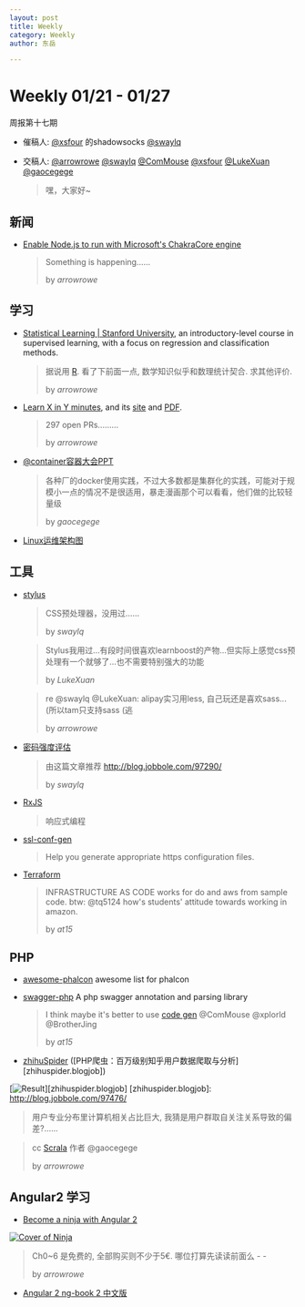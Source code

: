 ```yaml
---
layout: post
title: Weekly
category: Weekly
author: 东岳

---
```


# Weekly 01/21 - 01/27
周报第十七期
- 催稿人:
  [@xsfour](https://github.com/xsfour) 的shadowsocks [@swaylq](https://github.com/swaylq)
- 交稿人:
  [@arrowrowe](https://github.com/arrowrowe) [@swaylq](https://github.com/swaylq) [@ComMouse](https://github.com/ComMouse) [@xsfour](https://github.com/xsfour)
  [@LukeXuan](https://github.com/LukeXuan) [@gaocegege](https://github.com/gaocegege)
 
    > 嘿，大家好~

## 新闻

- [Enable Node.js to run with Microsoft's ChakraCore engine](https://github.com/nodejs/node/pull/4765)

    > Something is happening......
    >
    > by *arrowrowe*

## 学习
- [Statistical Learning | Stanford University](https://lagunita.stanford.edu/courses/HumanitiesSciences/StatLearning/Winter2016/about), an introductory-level course in supervised learning, with a focus on regression and classification methods.

    > 据说用 [R](https://www.r-project.org/). 看了下前面一点, 数学知识似乎和数理统计契合. 求其他评价.
    >
    > by *arrowrowe*

- [Learn X in Y minutes](https://github.com/adambard/learnxinyminutes-docs), and its [site](https://learnxinyminutes.com/) and [PDF](https://github.com/aviaryan/learnxinyminutes-pdf).

    > 297 open PRs.........
    >
    > by *arrowrowe*

- [@container容器大会PPT](http://pan.baidu.com/s/1i4nN2Qh)

    > 各种厂的docker使用实践，不过大多数都是集群化的实践，可能对于规模小一点的情况不是很适用，暴走漫画那个可以看看，他们做的比较轻量级
    >
    > by *gaocegege*

- [Linux运维架构图](http://blog.jobbole.com/97616/)

## 工具

- [stylus](https://github.com/stylus/stylus)

    > CSS预处理器，没用过……
    >
    > by *swaylq*

    > Stylus我用过…有段时间很喜欢learnboost的产物…但实际上感觉css预处理有一个就够了…也不需要特别强大的功能
    >
    > by *LukeXuan*

    > re @swaylq @LukeXuan: alipay实习用less, 自己玩还是喜欢sass... (所以tam只支持sass (逃
    >
    > by *arrowrowe*

- [密码强度评估](https://github.com/dropbox/zxcvbn)

    > 由这篇文章推荐 http://blog.jobbole.com/97290/
    > 
    > by *swaylq*

- [RxJS](https://github.com/Reactive-Extensions/RxJS) 

    > 响应式编程

- [ssl-conf-gen](https://mozilla.github.io/server-side-tls/ssl-config-generator/)

    > Help you generate appropriate https configuration files.

- [Terraform](https://www.terraform.io/) 

    > INFRASTRUCTURE AS CODE works for do and aws from sample code. btw: @tq5124 how's students' attitude towards working in amazon. 
    > 
    > by *at15*
    
## PHP

- [awesome-phalcon](https://github.com/sergeyklay/awesome-phalcon)  awesome list for phalcon
- [swagger-php](https://github.com/zircote/swagger-php) A php swagger annotation and parsing library 

    > I think maybe it's better to use [code gen](https://github.com/swagger-api/swagger-codegen) @ComMouse @xplorld @BrotherJing 
    > 
    > by *at15*
    
- [zhihuSpider](https://github.com/HectorHu/zhihuSpider) ([PHP爬虫：百万级别知乎用户数据爬取与分析][zhihuspider.blogjob])

[![Result](https://camo.githubusercontent.com/6b746d45baf73e203246723a19368f7b6a00c6fa/687474703a2f2f3775326571772e636f6d312e7a302e676c622e636c6f7564646e2e636f6d2f2545372539462541352545342542392538452545362539352542302545362538442541452545372542422539462545382541452541312545352539422542452e706e67)][zhihuspider.blogjob]
[zhihuspider.blogjob]: http://blog.jobbole.com/97476/

> 用户专业分布里计算机相关占比巨大, 我猜是用户群取自关注关系导致的偏差?......

> cc [Scrala](https://gitter.im/gaocegege/scrala) 作者 @gaocegege 
>
> by *arrowrowe*

## Angular2 学习

- [Become a ninja with Angular 2][ninja]

[![Cover of Ninja](https://books.ninja-squad.com/public/images/ng2/ng2-cover.png)][ninja]

[ninja]: https://books.ninja-squad.com/angular2
    
> Ch0~6 是免费的, 全部购买则不少于5€. 哪位打算先读读前面么 - -
>
> by *arrowrowe*

- [Angular 2 ng-book 2 中文版](https://github.com/kittencup/angular2-ama-cn/issues/43)






